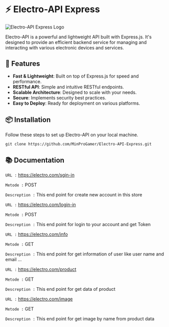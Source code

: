# ⚡️ Electro-API Express

![Electro-API Express Logo](https://your-image-link-here.com/logo.png)

Electro-API is a powerful and lightweight API built with Express.js. It's designed to provide an efficient backend service for managing and interacting with various electronic devices and services.

## 🚀 Features

- **Fast & Lightweight**: Built on top of Express.js for speed and performance.
- **RESTful API**: Simple and intuitive RESTful endpoints.
- **Scalable Architecture**: Designed to scale with your needs.
- **Secure**: Implements security best practices.
- **Easy to Deploy**: Ready for deployment on various platforms.

## 📦 Installation

Follow these steps to set up Electro-API on your local machine.

``` git clone https://github.com/MinProGamer/Electro-API-Express.git ```

## 📚 Documentation


```URL :``` https://electro.com/sgin-in

```Metode :``` POST

```Descreption :``` This end point for create new account in this store


```URL :``` https://electro.com/login-in 

```Metode :``` POST

```Descreption :``` This end point for login to your account and get Token


```URL :``` https://electro.com/info

```Metode :``` GET

```Descreption :``` This end point for get information of user like user name and email ...


```URL :``` https://electro.com/product

```Metode :``` GET

```Descreption :``` This end point for get data of product


```URL :``` https://electro.com/image

```Metode :``` GET

```Descreption :``` This end point for get image by name from product data
